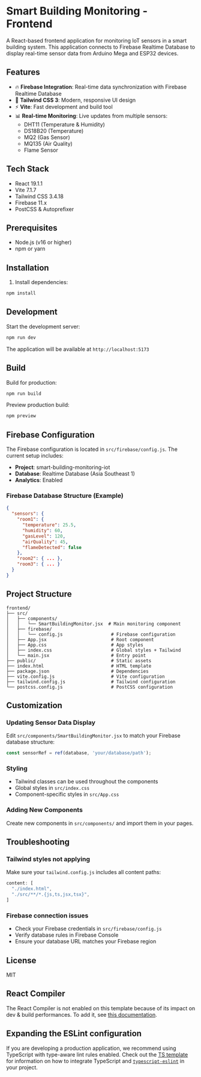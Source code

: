 # Smart Building Monitoring - Frontend

A React-based frontend application for monitoring IoT sensors in a smart building system. This application connects to Firebase Realtime Database to display real-time sensor data from Arduino Mega and ESP32 devices.

## Features

- 🔥 **Firebase Integration**: Real-time data synchronization with Firebase Realtime Database
- 🎨 **Tailwind CSS 3**: Modern, responsive UI design
- ⚡ **Vite**: Fast development and build tool
- 📊 **Real-time Monitoring**: Live updates from multiple sensors:
  - DHT11 (Temperature & Humidity)
  - DS18B20 (Temperature)
  - MQ2 (Gas Sensor)
  - MQ135 (Air Quality)
  - Flame Sensor

## Tech Stack

- React 19.1.1
- Vite 7.1.7
- Tailwind CSS 3.4.18
- Firebase 11.x
- PostCSS & Autoprefixer

## Prerequisites

- Node.js (v16 or higher)
- npm or yarn

## Installation

1. Install dependencies:
```bash
npm install
```

## Development

Start the development server:
```bash
npm run dev
```

The application will be available at `http://localhost:5173`

## Build

Build for production:
```bash
npm run build
```

Preview production build:
```bash
npm preview
```

## Firebase Configuration

The Firebase configuration is located in `src/firebase/config.js`. The current setup includes:

- **Project**: smart-building-monitoring-iot
- **Database**: Realtime Database (Asia Southeast 1)
- **Analytics**: Enabled

### Firebase Database Structure (Example)

```json
{
  "sensors": {
    "room1": {
      "temperature": 25.5,
      "humidity": 60,
      "gasLevel": 120,
      "airQuality": 45,
      "flameDetected": false
    },
    "room2": { ... },
    "room3": { ... }
  }
}
```

## Project Structure

```
frontend/
├── src/
│   ├── components/
│   │   └── SmartBuildingMonitor.jsx  # Main monitoring component
│   ├── firebase/
│   │   └── config.js                  # Firebase configuration
│   ├── App.jsx                        # Root component
│   ├── App.css                        # App styles
│   ├── index.css                      # Global styles + Tailwind
│   └── main.jsx                       # Entry point
├── public/                            # Static assets
├── index.html                         # HTML template
├── package.json                       # Dependencies
├── vite.config.js                     # Vite configuration
├── tailwind.config.js                 # Tailwind configuration
└── postcss.config.js                  # PostCSS configuration
```

## Customization

### Updating Sensor Data Display

Edit `src/components/SmartBuildingMonitor.jsx` to match your Firebase database structure:

```javascript
const sensorRef = ref(database, 'your/database/path');
```

### Styling

- Tailwind classes can be used throughout the components
- Global styles in `src/index.css`
- Component-specific styles in `src/App.css`

### Adding New Components

Create new components in `src/components/` and import them in your pages.

## Troubleshooting

### Tailwind styles not applying
Make sure your `tailwind.config.js` includes all content paths:
```javascript
content: [
  "./index.html",
  "./src/**/*.{js,ts,jsx,tsx}",
]
```

### Firebase connection issues
- Check your Firebase credentials in `src/firebase/config.js`
- Verify database rules in Firebase Console
- Ensure your database URL matches your Firebase region

## License

MIT


## React Compiler

The React Compiler is not enabled on this template because of its impact on dev & build performances. To add it, see [this documentation](https://react.dev/learn/react-compiler/installation).

## Expanding the ESLint configuration

If you are developing a production application, we recommend using TypeScript with type-aware lint rules enabled. Check out the [TS template](https://github.com/vitejs/vite/tree/main/packages/create-vite/template-react-ts) for information on how to integrate TypeScript and [`typescript-eslint`](https://typescript-eslint.io) in your project.
